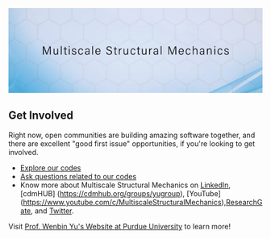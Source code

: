 ![Multiscale Structural Mechanics](https://github.com/wenbinyugroup/.github/blob/main/600x200.jpg) 

## Get Involved

Right now, open communities are building amazing software together, and there are excellent "good first issue" opportunities, if you're looking to get involved.

* [Explore our codes]([https://opensource.microsoft.com/projects/](https://github.com/orgs/wenbinyugroup/repositories))
* [Ask questions related to our codes](https://github.com/orgs/wenbinyugroup/discussions)
* Know more about Multiscale Structural Mechanics on [LinkedIn](https://www.linkedin.com/groups/8521014/), [cdmHUB] (https://cdmhub.org/groups/yugroup), [YouTube] (https://www.youtube.com/c/MultiscaleStructuralMechanics),[ResearchGate](https://www.researchgate.net/profile/Wenbin-Yu-4), and [Twitter](https://twitter.com/WenbinYuHeaven).

Visit [Prof. Wenbin Yu's Website at Purdue University](https://engineering.purdue.edu/AAE/people/ptProfile?resource_id=93761) to learn more!

